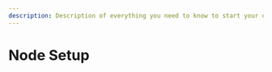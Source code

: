 ```yaml
---
description: Description of everything you need to know to start your own DeSo Node
---
```


# Node Setup

